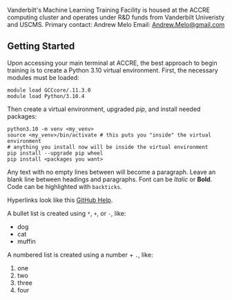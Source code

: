 Vanderbilt's Machine Learning Training Facility is housed at the ACCRE computing cluster and operates under R&D funds from Vanderbilt Univeristy and USCMS.
Primary contact: Andrew Melo
Email: Andrew.Melo@gmail.com

## Getting Started

Upon accessing your main terminal at ACCRE, the best approach to begin training is to create a Python 3.10 virtual environment.
First, the necessary modules must be loaded:

```
module load GCCcore/.11.3.0
module load Python/3.10.4
```
Then create a virtual environment, upgraded *pip*, and install needed packages:
```
python3.10 -m venv <my_venv>
source <my_venv>/bin/activate # this puts you "inside" the virtual environment
# anything you install now will be inside the virtual environment
pip install --upgrade pip wheel
pip install <packages you want>
```

Any text with no empty lines between will become a paragraph.
Leave an blank line between headings and paragraphs.
Font can be *Italic* or **Bold**.
Code can be highlighted with `backticks`.

Hyperlinks look like this [GitHub Help](https://help.github.com/).

A bullet list is created using `*`, `+`, or `-`, like:

- dog
- cat
- muffin

A numbered list is created using a number + `.`, like:

1. one
2. two
6. three
2. four
